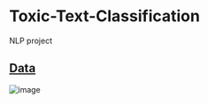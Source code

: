 # Toxic-Text-Classification
NLP project

## [Data](https://www.kaggle.com/competitions/jigsaw-unintended-bias-in-toxicity-classification)

![image](https://uploads-ssl.webflow.com/5edab43874bee849d9301d27/6182dc3262c8da8eb7d3a858_nlp.png) 
